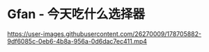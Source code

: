 # Gfan - 今天吃什么选择器

https://user-images.githubusercontent.com/26270009/178705882-9df6085c-0eb6-4b8a-956a-0d6dac7ec411.mp4
